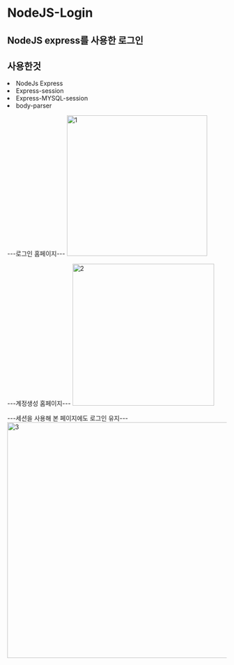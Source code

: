 # NodeJS-Login

<h2>NodeJS express를 사용한 로그인</h2>

<h2>사용한것</h2>
<li>NodeJs Express</li>
<li>Express-session</li>
<li>Express-MYSQL-session</li>
<li>body-parser</li>

---로그인 홈페이지---
<img width="322" alt="1" src="https://github.com/baskduf/NodeJS-Login/assets/20144414/4bb71edb-363b-4b64-859c-b7837abafef9">

---계정생성 홈페이지---
<img width="325" alt="2" src="https://github.com/baskduf/NodeJS-Login/assets/20144414/bec2ed90-d6ca-4661-b441-97718111f045">

---세션을 사용해 본 페이지에도 로그인 유지---
<img width="540" alt="3" src="https://github.com/baskduf/NodeJS-Login/assets/20144414/d226d737-2dbc-40eb-9d8f-5c4e054ef0a1">

